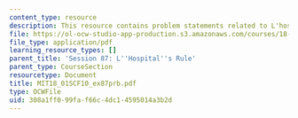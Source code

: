 ```yaml
---
content_type: resource
description: This resource contains problem statements related to L'hospital's rule.
file: https://ol-ocw-studio-app-production.s3.amazonaws.com/courses/18-01sc-single-variable-calculus-fall-2010/308a1ff099faf66c4dc14595014a3b2d_MIT18_01SCF10_ex87prb.pdf
file_type: application/pdf
learning_resource_types: []
parent_title: 'Session 87: L''Hospital''s Rule'
parent_type: CourseSection
resourcetype: Document
title: MIT18_01SCF10_ex87prb.pdf
type: OCWFile
uid: 308a1ff0-99fa-f66c-4dc1-4595014a3b2d
---
```

